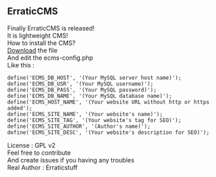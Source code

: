 ## ErraticCMS
Finally ErraticCMS is released!<br>
It is lightweight CMS!<br>
How to install the CMS?<br>
[Download](https://r--29199-blob.files.erraticstuff.co/files/r2282/ecms/v0.1a/erratic-cms.zip) the file<br>
And edit the ecms-config.php<br>
Like this :<br>

    define('ECMS_DB_HOST', '(Your MySQL server host name)');
    define('ECMS_DB_USR', '(Your MySQL username)');
    define('ECMS_DB_PASS', '(Your MySQL password)');
    define('ECMS_DB_NAME', '(Your MySQL database name)');
    define('ECMS_HOST_NAME', '(Your website URL without http or https added');
    define('ECMS_SITE_NAME', '(Your website's name)');
    define('ECMS_SITE_TAG', '(Your website's tag for SEO)');
    define('ECMS_SITE_AUTHOR', '(Author's name)');
    define('ECMS_SITE_DESC', '(Your website's description for SEO)');

License : GPL v2<br>
Feel free to contribute<br>
And create issues if you having any troubles<br>
Real Author : Erraticstuff<br>
